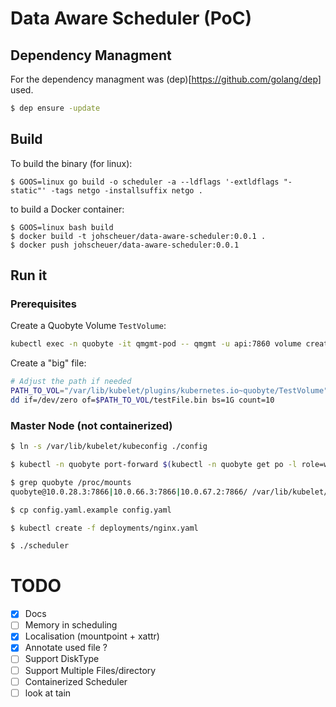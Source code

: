 # Data Aware Scheduler (PoC)

## Dependency Managment

For the dependency managment was (dep)[https://github.com/golang/dep] used.

```bash
$ dep ensure -update
```

## Build

To build the binary (for linux):

```
$ GOOS=linux go build -o scheduler -a --ldflags '-extldflags "-static"' -tags netgo -installsuffix netgo .
```

to build a Docker container:

```
$ GOOS=linux bash build
$ docker build -t johscheuer/data-aware-scheduler:0.0.1 .
$ docker push johscheuer/data-aware-scheduler:0.0.1
```

## Run it 

### Prerequisites

Create a Quobyte Volume `TestVolume`:

```bash
kubectl exec -n quobyte -it qmgmt-pod -- qmgmt -u api:7860 volume create TestVolume root root BASE 0777
```

Create a "big" file:

```bash
# Adjust the path if needed
PATH_TO_VOL="/var/lib/kubelet/plugins/kubernetes.io~quobyte/TestVolume"
dd if=/dev/zero of=$PATH_TO_VOL/testFile.bin bs=1G count=10
```

### Master Node (not containerized)

```bash
$ ln -s /var/lib/kubelet/kubeconfig ./config

$ kubectl -n quobyte port-forward $(kubectl -n quobyte get po -l role=webconsole --no-headers | awk '{print $1}') 7860 > /dev/null &

$ grep quobyte /proc/mounts
quobyte@10.0.28.3:7866|10.0.66.3:7866|10.0.67.2:7866/ /var/lib/kubelet/plugins/kubernetes.io~quobyte fuse rw,nosuid,nodev,noatime,user_id=0,group_id=0,allow_other 0 0

$ cp config.yaml.example config.yaml

$ kubectl create -f deployments/nginx.yaml

$ ./scheduler
```

# TODO

- [X] Docs
- [ ] Memory in scheduling
- [X] Localisation (mountpoint + xattr)
- [X] Annotate used file ?
- [ ] Support DiskType
- [ ] Support Multiple Files/directory
- [ ] Containerized Scheduler
- [ ] look at tain
